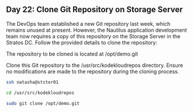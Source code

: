 ## Day 22: Clone Git Repository on Storage Server

The DevOps team established a new Git repository last week, which remains unused at present. However, the Nautilus application development team now requires a copy of this repository on the Storage Server in the Stratos DC. Follow the provided details to clone the repository:

The repository to be cloned is located at /opt/demo.git

Clone this Git repository to the /usr/src/kodekloudrepos directory. Ensure no modifications are made to the repository during the cloning process.

```bash
ssh natasha@ststor01

cd /usr/src/kodekloudrepos

sudo git clone /opt/demo.git
```
